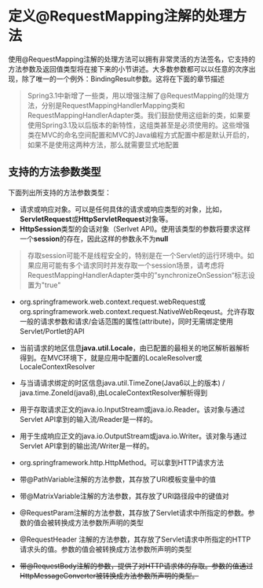 # 定义@RequestMapping注解的处理方法

使用@RequestMapping注解的处理方法可以拥有非常灵活的方法签名，它支持的方法参数及返回值类型将在接下来的小节讲述。大多数参数都可以以任意的次序出现，除了唯一的一个例外：BindingResult参数。这将在下面的章节描述

> Spring3.1中新增了一些类，用以增强注解了@RequestMapping的处理方法，分别是RequestMappingHandlerMapping类和RequestMappingHandlerAdapter类。我们鼓励使用这组新的类，如果要使用Spring3.1及以后版本的新特性，这组类甚至是必须使用的。这些增强类在MVC的命名空间配置和MVC的Java编程方式配置中都是默认开启的，如果不是使用这两种方法，那么就需要显式地配置

## 支持的方法参数类型

下面列出所支持的方法参数类型：

* 请求或响应对象。可以是任何具体的请求或响应类型的对象，比如，**ServletRequest**或**HttpServletRequest**对象等。
* **HttpSession**类型的会话对象（Serlvet API\)。使用该类型的参数将要求这样一个**session**的存在，因此这样的参数永不为**null**

> 存取session可能不是线程安全的，特别是在一个Servlet的运行环境中。如果应用可能有多个请求同时并发存取一个session场景，请考虑将RequestMappingHandlerAdapter类中的”synchronizeOnSession“标志设置为"true"

* org.springframework.web.context.request.webRequest或org.springframework.web.context.request.NativeWebReqeust。允许存取一般的请求参数和请求/会话范围的属性\(attribute\)，同时无需绑定使用Servlet/Portlet的API
* 当前请求的地区信息**java.util.Locale**，由已配置的最相关的地区解析器解析得到。在MVC环境下，就是应用中配置的LocaleResolver或LocaleContextResolver
* 与当请请求绑定的时区信息java.util.TimeZone\(Java6以上的版本\) / java.time.ZoneId\(java8\),由LocaleContextResolver解析得到

* 用于存取请求正文的java.io.InputStream或java.io.Reader。该对象与通过Servlet API拿到的输入流/Reader是一样的。

* 用于生成响应正文的java.io.OutputStream或java.io.Writer。该对象与通过Servlet API拿到的输出流/Writer是一样的。
* org.springframework.http.HttpMethod。可以拿到HTTP请求方法
* 带@PathVariable注解的方法参数，其存放了URI模板变量中的值
* 带@MatrixVariable注解的方法参数，其存放了URI路径段中的键值对
* @RequestParam注解的方法参数，其存放了Servlet请求中所指定的参数。参数的值会被转换成方法参数所声明的类型
* @RequestHeader 注解的方法参数，其存放了Servlet请求中所指定的HTTP请求头的值。参数的值会被转换成方法参数所声明的类型
* ~~带@RequestBody注解的参数，提供了对HTTP请求体的存取。参数的值通过HttpMessageConverter被转换成方法参数所声明的类型。~~



